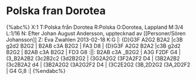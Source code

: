 # Polska fran Dorotea

{%abc%}
X:1
T:Polska från Dorotea
R:Polska
O:Dorotea, Lappland
M:3/4
L:1/16
N: Efter Johan August Andersson, upptecknad av [[Personer/Sören Johansson]]
Z: Eva Zwahlen 2013-02-18
K:G
|: {D}G3F A2G2 B2A2 |c3B g2d2 B2G2 |  B2AB c3A B2G2 |  FA3 D8 | {D}G3F A2G2 B2A2 |c3B g2d2 B2G2 |  B2AB c3A B2G2 | FD3 G8  :||: B2AB c3A _B2G2 | A3G F2DF G4 | (3_B2A2B2 (3c2B2c2 (3d2B2G2 | (3G2A2G2 (3F2A2F2 D4 | (3B2A2B2 (3c2B2A2 d4 | (3B2A2G2 (3A2G2F2 D4 | (3C2E2G2 (3B,2D2G2 (3A,2D2F2 | G4 G,8 :|
{%endabc%}
